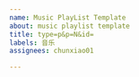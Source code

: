 ```yaml
---
name: Music PlayList Template
about: music playlist template
title: type=p&p=N&id=
labels: 音乐
assignees: chunxiao01

---
```



